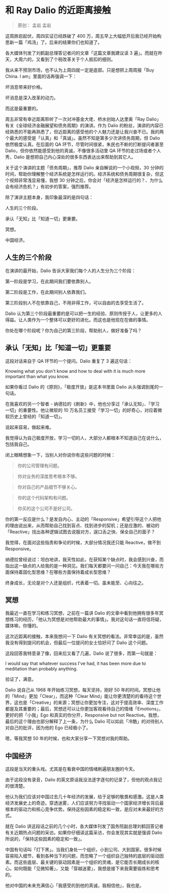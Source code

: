 # 和 Ray Dalio 的近距离接触
> 原创： 孟岩  孟岩 

这周跌宕起伏，周四实证已经跌破了 400 万，周五早上大幅低开后我已经开始构思新一篇「鸡汤」了。后来的结果你们也知道了。

各大媒体刊发了刘鹤副总理答记者问的文章「这篇文章我建议读 3 遍」。而就在昨天，大周六的，又看到了个税改革关于个人抵扣的细则。

我从来不预测市场，也不认为上周四就一定是底部。只是想把上周周报「Buy China. I am」里面的话再强调一下：

坏消息带来好价格。

坏消息是深入改革的动力。

而这是最重要的。

周五非常有幸近距离聆听了一次对冲基金大佬、桥水创始人达里奥「Ray Dalio」有关《全球经济金融展望和债务周期》的演讲。作为 Dalio 的粉丝，演讲的内容已经熟悉的不能再熟悉了，但近距离的感受他的个人魅力还是让我兴奋不已。我的两个最大的感受是「认真」和「真诚」。虽然不知是第多少次讲债务周期，但 Dalio 依然极度认真。在后面的 QA 环节，尽管时间很紧，朱民也不断的打断提问者甚至 Dalio，但你依然能感受到他的真诚，不像很多活动里 QA 环节的走过场或者个人秀，Dalio 是想把自己内心深处的很多东西表达出来帮助到其它人。

关于这个演讲的主题「债务周期」，推荐 Dalio 亲自解说的一个小视频，30 分钟的时间，帮助你理解整个经济系统是怎样运行的。经济系统和债务周期很复杂，但这个视频非常浅显易懂，我想 30 分钟之后，你会对「经济是怎样运行的？、为什么会有经济危机？」有初步的答案，强烈推荐。

除了演讲主题本身，我印象最深的是四句话：

人生的三个阶段。

承认「无知」比「知道一切」更重要。

冥想。

中国经济。

## 人生的三个阶段
在演讲的最开始，Dalio 告诉大家我们每个人的人生分为三个阶段：

第一阶段是学习，在此期间我们要依靠别人。

第二阶段是工作，在此期间别人依靠我们。

第三阶段别人不在依靠自己，不用非得工作，可以自由的去享受生活了。

Dalio 认为第三个阶段最重要的是可以把一生的经验、原则传授于人，让更多的人得益。让人类作为一个整体可以更好的进化。而这也是他现在在做的事情。

你处在哪个阶段呢？你为自己的第三阶段，帮助别人，做好准备了吗？

## 承认「无知」比「知道一切」更重要
这段对话来自于 QA 环节的一个提问。Dalio 重复了 3 遍这句话：

Knowing what you don't know and how to deal with it is much more important than what you know.

如果你看过 Dalio 的《原则》，「极度开放」是这本书里面 Dalio 从头强调到尾的一句话。

在我喜欢的另一个智者 - 纳德拉的《刷新》中，他也分享过「承认无知」、「学习一切」的重要性。他让微软的 10 万名员工接受「学习一切」的好奇心，对应着微软历史上曾经的「知道一切」。

说起来容易，做起来难。

我觉得认为自己极度开放，学习一切的人，大部分人都根本不知道自己在说什么，包括我自己。

闭上眼睛想象一下，当别人对你说你有这些问题的时候：

> 你的公司管理有问题。

> 你对业务的深度思考根本不够。

> 你对自己的产品细节不够关心。

> 你的这个代码架构有问题。

> 你买的这个公司不是好公司。

你的第一反应是什么？是发自内心、主动的「Responsive」希望引导这个人把他的理由说出来，从而帮助自己找到盲点、找到进步的契机；还是应激的、被动的「Reactive」找出各种逻辑试图去说服对方，逞口舌之快、保全自己的面子？

我觉得，在面对这些指责和争论的时候，大部分情况我还只能 Reactive，做不到 Responsive。

纳德拉曾经说过：坦白地讲，我天性如此，在获知某个缺点时，我会感到兴奋，而指出这一缺点的人给我的是一种洞见。我们每天都要问一问自己：今天我在哪些方面保持着固化型思维？在哪些方面保持着成长型思维？

终身成长，无论是对个人还是组织，代表着一切。虽未能至、心向往之。

## 冥想
我最近一直在学习和练习冥想，之前在一篇讲 Dalio 的文章中看到他拥有很多年冥想练习的经历，「他认为冥想是对他帮助最大的事情」。我对这句话一直将信将疑，媒体嘛，你懂的。

这次近距离的接触，本来我想问一下 Dalio 有关冥想的看法。非常幸运的是，虽然我没有得到提问的机会，但最后一位提问的女士恰好问了 Dalio 这个问题。

这段回答我特意录了像，回来后又看了几遍，Dalio 说了很多，而第一句就是：

I would say that whatever success I've had, it has been more due to meditation than probably anything. 

验证了，满意。

Dalio 说自己从 1968 年开始练习冥想，每天坚持，刚好 50 年的时间。冥想让他的「Mind」更加「Clear」，而这种「Clear Mind」能让你更清楚的的看待这个世界，这也是「Creative」的来源；冥想让你更加专注，这对于提高效率、深度工作都是及其重要的；最后，冥想还可以让你更加客观看待自己的情绪「Emotions」，更好的把「小我」Ego 和真实的你分开，Responsive but not Reactive。我想，最后的这个理由也部分解释了上一条，为什么 Dalio 可以如此「冷酷」的对待别人对自己的批评，因为他的 Ego 已经极小了。

嗯，等我冥想 50 年的时候，也和大家分享一下冥想对我的帮助。

## 中国经济
这段是当天的重头戏。尤其是在看衰中国的情绪刷遍朋友圈的今天。

由于这段没有录音，Dalio 的英文原话我没法逐字逐句的记录了，但他的观点我记的很清楚。

他认为我们应该对中国过去几十年经济的发展，给于足够的敬畏和感激。这是人类经济发展史上的奇迹。穿透迷雾，人们应该努力寻找驱动一个国家经济增长背后最根本的驱动力和核心竞争优势。保持这些因素的稳定和一致，是应对未来最好的方式。

就在 Dalio 讲这段话之前的几个小时，各大媒体刊发了国务院副总理刘鹤回答记者有关近期热点问题的采访。如果你仔细读这篇采访，你会发现其实就是强调 Dalio 所说的，「保持这些因素的稳定和一致」。

中国有句话叫「灯下黑」。当我们身处一个组织，小到公司、大到国家。很多时候容易陷入细节，看到各种当下的问题，而忽略了一个组织自己独特的底层的驱动因素。而这些底层、最关键的驱动因素是一个组织的灵魂，是它能否长期成长的核心。如何既能「见微知著」，又能「穿越迷雾」，我想是接下来我需要锻炼和思考的。

他对中国的未来充满信心「我感受的到他的真诚，我相信他」，我也是。



